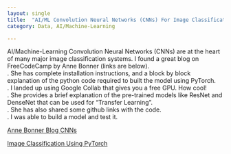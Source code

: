 ```yaml
---
layout: single
title:  "AI/ML Convolution Neural Networks (CNNs) For Image Classification"
category: Data, AI/Machine-Learning

---
```


AI/Machine-Learning Convolution Neural Networks (CNNs) are at the heart of many major image classification systems. I found a great blog on FreeCodeCamp by Anne Bonner (links are below). <br>
.	She has complete installation instructions, and a block by block explanation of the python code required to built the model using PyTorch. <br>
.	I landed up using Google Collab that gives you a free GPU. How cool! <br>
.	She provides a brief explanation of the pre-trained models like ResNet and DenseNet that can be used for “Transfer Learning”. <br>
.	She has also shared some github links with the code. <br>
.	I was able to build a model and test it. <br>


[Anne Bonner Blog CNNs](https://www.freecodecamp.org/news/how-to-build-the-best-image-classifier-3c72010b3d55/)

[Image Classification Using PyTorch](https://www.youtube.com/watch?v=zFA8Cm13Xmk)